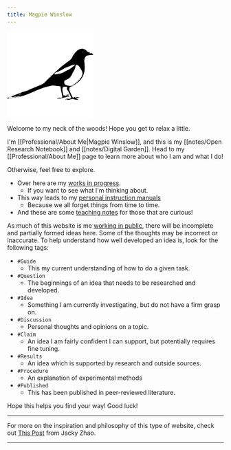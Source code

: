 ```yaml
---
title: Magpie Winslow
---
```


![Picture of a Magpie](/notes/attachments/icon1R.png)


Welcome to my neck of the woods! Hope you get to relax a little.

I'm [[Professional/About Me|Magpie Winslow]], and this is my [[notes/Open Research Notebook]] and [[notes/Digital Garden]]. Head to my [[Professional/About Me]] page to learn more about who I am and what I do!

Otherwise, feel free to explore. 
- Over here are my [works in progress](/new_growth). 
	- If you want to see what I'm thinking about.
- This way leads to my [personal instruction manuals](/how_to)
	- Because we all forget things from time to time.
- And these are some [teaching notes](/Teaching&Learning) for those that are curious!

As much of this website is me [working in public](https://notes.andymatuschak.org/Work_with_the_garage_door_up), there will be incomplete and partially formed ideas here. Some of the thoughts may be incorrect or inaccurate. To help understand how well developed an idea is, look for the following tags:
- `#Guide`
	- This my current understanding of how to do a given task.
- `#Question`
	- The beginnings of an idea that needs to be researched and developed.
- `#Idea` 
	- Something I am currently investigating, but do not have a firm grasp on.
- `#Discussion`
	- Personal thoughts and opinions on a topic. 
- `#Claim`
	- An idea I am fairly confident I can support, but potentially requires fine tuning. 
- `#Results`
	- An idea which is supported by research and outside sources. 
- `#Procedure`
	- An explanation of experimental methods
- `#Published`
	- This has been published in peer-reviewed literature. 

Hope this helps you find your way! Good luck!

---

For more on the inspiration and philosophy of this type of website, check out [This Post](https://jzhao.xyz/posts/networked-thought/) from Jacky Zhao. 

---
